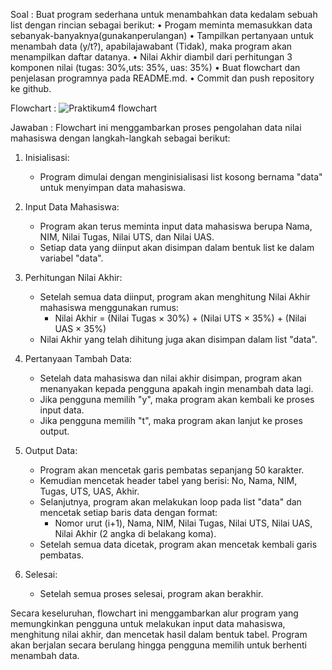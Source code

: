 Soal :
Buat program sederhana untuk menambahkan data kedalam sebuah list dengan rincian sebagai berikut:
• Progam meminta memasukkan data sebanyak-banyaknya(gunakanperulangan)
• Tampilkan pertanyaan untuk menambah data (y/t?), apabilajawabant (Tidak), maka program akan menampilkan daftar datanya. 
• Nilai Akhir diambil dari perhitungan 3 komponen nilai (tugas: 30%,uts: 35%, uas: 35%)
• Buat flowchart dan penjelasan programnya pada README.md. 
• Commit dan push repository ke github.

Flowchart :
![Praktikum4 flowchart](https://github.com/user-attachments/assets/0b0dc552-d150-4569-95aa-67b07b4d7700)

Jawaban :
Flowchart ini menggambarkan proses pengolahan data nilai mahasiswa dengan langkah-langkah sebagai berikut:

1. Inisialisasi:
   - Program dimulai dengan menginisialisasi list kosong bernama "data" untuk menyimpan data mahasiswa.

2. Input Data Mahasiswa:
   - Program akan terus meminta input data mahasiswa berupa Nama, NIM, Nilai Tugas, Nilai UTS, dan Nilai UAS.
   - Setiap data yang diinput akan disimpan dalam bentuk list ke dalam variabel "data".

3. Perhitungan Nilai Akhir:
   - Setelah semua data diinput, program akan menghitung Nilai Akhir mahasiswa menggunakan rumus:
     - Nilai Akhir = (Nilai Tugas × 30%) + (Nilai UTS × 35%) + (Nilai UAS × 35%)
   - Nilai Akhir yang telah dihitung juga akan disimpan dalam list "data".

4. Pertanyaan Tambah Data:
   - Setelah data mahasiswa dan nilai akhir disimpan, program akan menanyakan kepada pengguna apakah ingin menambah data lagi.
   - Jika pengguna memilih "y", maka program akan kembali ke proses input data.
   - Jika pengguna memilih "t", maka program akan lanjut ke proses output.

5. Output Data:
   - Program akan mencetak garis pembatas sepanjang 50 karakter.
   - Kemudian mencetak header tabel yang berisi: No, Nama, NIM, Tugas, UTS, UAS, Akhir.
   - Selanjutnya, program akan melakukan loop pada list "data" dan mencetak setiap baris data dengan format:
     - Nomor urut (i+1), Nama, NIM, Nilai Tugas, Nilai UTS, Nilai UAS, Nilai Akhir (2 angka di belakang koma).
   - Setelah semua data dicetak, program akan mencetak kembali garis pembatas.

6. Selesai:
   - Setelah semua proses selesai, program akan berakhir.

Secara keseluruhan, flowchart ini menggambarkan alur program yang memungkinkan pengguna untuk melakukan input data mahasiswa, menghitung nilai akhir, dan mencetak hasil dalam bentuk tabel. Program akan berjalan secara berulang hingga pengguna memilih untuk berhenti menambah data.
